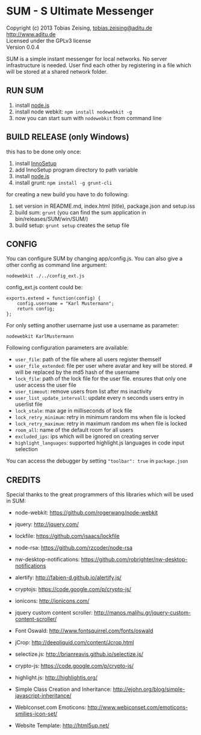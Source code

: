 SUM - S Ultimate Messenger
==========================

Copyright (c) 2013 Tobias Zeising, tobias.zeising@aditu.de  
http://www.aditu.de  
Licensed under the GPLv3 license  
Version 0.0.4


SUM is a simple instant messenger for local networks. No server infrastructure is needed. User find each other by registering in a file which will be stored at a shared network folder.



RUN SUM
-------

 1. install [node.js][1]
 2. install node webkit: ```npm install nodewebkit -g```
 3. now you can start sum with ```nodewebkit``` from command line



BUILD RELEASE (only Windows)
----------------------------

this has to be done only once:
 1. install [InnoSetup][2]
 2. add InnoSetup program directory to path variable
 3. install [node.js][1]
 5. install grunt: ```npm install -g grunt-cli```

for creating a new build you have to do following:
 1. set version in README.md, index.html (title), package.json and setup.iss
 2. build sum: ```grunt``` (you can find the sum application in bin/releases/SUM/win/SUM/)
 3. build setup: ```grunt setup``` creates the setup file



CONFIG
------

You can configure SUM by changing app/config.js. You can also give a other config as command line argument:

```
nodewebkit ./../config_ext.js
```

config_ext.js content could be:
```
exports.extend = function(config) {
    config.username = "Karl Mustermann";
    return config;
};
```

For only setting another username just use a username as parameter:
```
nodewebkit KarlMustermann
```

Following configuration parameters are available:
* ``user_file``: path of the file where all users register themself
* ``user_file_extended``: file per user where avatar and key will be stored. # will be replaced by the md5 hash of the username
* ``lock_file``: path of the lock file for the user file. ensures that only one user access the user file
* ``user_timeout``: remove users from list after ms inactivity
* ``user_list_update_intervall``: update every n seconds users entry in userlist file
* ``lock_stale``: max age in milliseconds of lock file
* ``lock_retry_minimum``: retry in minimum random ms when file is locked
* ``lock_retry_maximum``: retry in maximum random ms when file is locked
* ``room_all``: name of the default room for all users
* ``excluded_ips``: ips which will be ignored on creating server
* ``highlight_languages``: supported highlight.js languages in code input selection

You can access the debugger by setting ``"toolbar": true`` in ``package.json``




CREDITS
-------

Special thanks to the great programmers of this libraries which will be used in SUM:

* node-webkit: https://github.com/rogerwang/node-webkit
* jquery: http://jquery.com/
* lockfile: https://github.com/isaacs/lockfile
* node-rsa: https://github.com/rzcoder/node-rsa
* nw-desktop-notifications: https://github.com/robrighter/nw-desktop-notifications
* alertify: http://fabien-d.github.io/alertify.js/
* cryptojs: https://code.google.com/p/crypto-js/
* ionicons: http://ionicons.com/
* jquery custom content scroller: http://manos.malihu.gr/jquery-custom-content-scroller/
* Font Oswald: http://www.fontsquirrel.com/fonts/oswald
* jCrop: http://deepliquid.com/content/Jcrop.html
* selectize.js: http://brianreavis.github.io/selectize.js/
* crypto-js: https://code.google.com/p/crypto-js/
* highlight.js: http://highlightjs.org/
* Simple Class Creation and Inheritance: http://ejohn.org/blog/simple-javascript-inheritance/
* WebIconset.com Emoticons: http://www.webiconset.com/emoticons-smilies-icon-set/
* Website Template: http://html5up.net/


  [1]: http://nodejs.org/
  [2]: http://www.jrsoftware.org/isinfo.php
